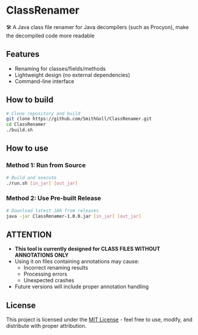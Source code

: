 # ClassRenamer

🛠️ A Java class file renamer for Java decompilers (such as Procyon), make the decompiled code more readable

## Features
- Renaming for classes/fields/methods
- Lightweight design (no external dependencies)
- Command-line interface

## How to build
```bash
# Clone repository and build
git clone https://github.com/SmithGoll/ClassRenamer.git
cd ClassRenamer
./build.sh
```

## How to use
### Method 1: Run from Source
```bash
# Build and execute
./run.sh [in_jar] [out_jar]
```

### Method 2: Use Pre-built Release
```bash
# Download latest JAR from releases
java -jar ClassRenamer-1.0.0.jar [in_jar] [out_jar]
```

## ATTENTION
- **This tool is currently designed for CLASS FILES WITHOUT ANNOTATIONS ONLY**
- Using it on files containing annotations may cause:
  - Incorrect renaming results
  - Processing errors
  - Unexpected crashes
- Future versions will include proper annotation handling

## License
This project is licensed under the [MIT License](LICENSE) - feel free to use, modify, and distribute with proper attribution.
